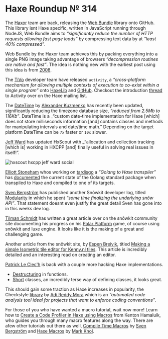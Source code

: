 [_template]: ../templates/roundup.html
[date]: / "2015-04-02 08:19:00"
[modified]: / "2015-04-02 08:19:00"
[published]: / "2015-04-02 08:19:00"
[“”]: a ""
# Haxe Roundup № 314

The [Haxor][tw1] team are back, releasing the [Web Bundle][l1] library onto
GitHub. This library isnt Haxe specific, written in JavaScript running through
NodeJS, Web Bundle aims to _“significantly reduce the number of HTTP 
requests allowing fast page loads”_ by compressing text data by at _“least
40% compressed”_.

Web Bundle by the Haxor team achieves this by packing everything into a single
PNG image taking advantage of browsers _“decompression routines are native
and fast”_. The idea is nothing new with the earliest post using this idea
is from [2008][l2].

The [TiVo][gh1] developer team have released `activity`, a _“cross-platform 
mechanism for allowing multiple contexts of execution to co-exist 
within a single program”_ onto [HaxeLib][l3] and [GitHub][l4]. Checkout the
introduction [thread][l5] to Activity over on the Haxe mailing list.

The [DateTime][l6] by [Alexander Kuzmenko][tw2] has recently been updated,
significantly reducing the timezone database size, _“reduced from 
2.5Mb to 116Kb”_. DateTime is a _“custom date-time implementation for Haxe
[which] does not store milliseconds information [and] contains classes 
and methods for manipulating intervals and date/time math.” Depending on the
target platform DateTime can be `7x` faster or `10x` slower.

[Jeff Ward][tw3] has updated HxScout with _“allocation and collection 
tracking [which is] working in HXCPP [and] finally useful in solving real 
issues in itself!”.

![hxscout hxcpp jeff ward social](/img/314/hxscout.png "HxScout allocation & collection tracking in HXCPP by @Jeff__Ward")

[Elliott Stoneham][gh2] whos working on [tardisgo][l7] a _“Golang to Haxe 
transpiler”_ has [documented][l8] the current state of the Golang
standard package when transpiled to Haxe and compiled to one of its targets.

[Sven Bergström][tw4] has published another Snõwkit developer log, titled
[Modularity][l9] in which he spent _“some time finalizing 
the underlying snõw API”_. That statement doesnt even justify the great
detail Sven has gone into in this weeks dev log.

[Tilman Schmidt][tw5] has written a great article over on the snõwkit 
community site documenting his progress on his [Polar Platform][l10] game, of
course using snõwkit and luxe engine. It looks like it is the making of a
great and challenging game.

Another article from the snõwkit site, by [Espen Breivik][tw6], titled
[Making a simple Isometric tile editor for Kenny.nl tiles][l11]. This article
is incredibly detailed and an interesting read on creating an editor.

[Patrick Le Clec'h][tw7] is back with a couple more hacking Haxe implementations.

+ [Destructuring][l12] in functions.
+ [Short][l13] classes, an incredibly terse way of defining classes, it looks great.

This should gain some traction as Haxe increases in popularity, the Checkstyle
[library][l14] by [Adi Reddy Mora][tw8] which is an _“automated code analysis
tool ideal for projects that want to enforce coding conventions”_.

For those of you who have wanted a macro tutorial, wait now more! Learn how to
[Create a Code Profiler in Haxe using Macros][l15] from Kenton Hamaluik, who guides
you through many macro features along the way. There are afew other tutorials
out there as well, [Compile Time Macros][l15] by [Sven Bergström][tw4] and
[Haxe Macros][l16] by [Mark Knol][tw9].

[gh2]: https://github.com/elliott5 "@elliott5"
[gh1]: https://github.com/TiVo "@TiVo"

[tw9]: https://twitter.com/mknol "@mknol"
[tw8]: https://twitter.com/adireddy "@adireddy"
[tw7]: https://twitter.com/pleclech "@pleclech"
[tw6]: https://twitter.com/espenb "@espenb"
[tw5]: https://twitter.com/KeyMaster_ "@KeyMaster_"
[tw4]: https://twitter.com/___discovery "@___discovery"
[tw3]: https://twitter.com/Jeff__Ward "@Jeff__Ward"
[tw2]: https://twitter.com/RealyUniqueName "@RealyUniqueName"
[tw1]: https://twitter.com/HaxorEngine "@HaxorEngine"
	
[l16]: http://blog.stroep.nl/2014/01/haxe-macros/ "Haxe Macros"
[l15]: http://notes.underscorediscovery.com/haxe-compile-time-macros/ "Compile Time Macros"
[l14]: https://github.com/adireddy/haxe-checkstyle "Haxe Check style"
[l13]: http://hacking-haxe.atouchofcode.com/#9D9E1 "Short Classes"
[l12]: http://hacking-haxe.atouchofcode.com/#F8db1 "Destructuring in functions"
[l11]: http://snowkit.org/2015/03/31/isometric-editor/ "Making a simple Isometric tile editor for Kenny.nl tiles"
[l10]: http://snowkit.org/2015/04/05/polar-platformer-progress/ "Polar Platform Progress"
[l9]: http://snowkit.org/2015/03/30/snowkit-dev-log-3-modularity/ "Snõwkit dev log #3 modularity"
[l8]: https://github.com/tardisgo/tardisgo/blob/master/STDPKGSTATUS.md "Tardisgo standard package status"
[l7]: https://github.com/tardisgo/tardisgo "Tardisgo on GitHub"
[l6]: https://github.com/RealyUniqueName/DateTime "DateTime on GitHub"
[l5]: https://groups.google.com/forum/#!topic/haxelang/yEhXuwmVV3c "Announcing activities haxelib - soliciting feedback"
[l4]: https://github.com/TiVo/activity "Activity on GitHub"
[l3]: http://lib.haxe.org/p/activity "Activity on HaxeLib"
[l2]: http://web.archive.org/web/20080516044845/http://blog.nihilogic.dk/2008/05/compression-using-canvas-and-png.html "Compression using Canvas and PNG-embedded data"
[l1]: https://github.com/haxorplatform/web-bundle "Web Bundle on GitHub"